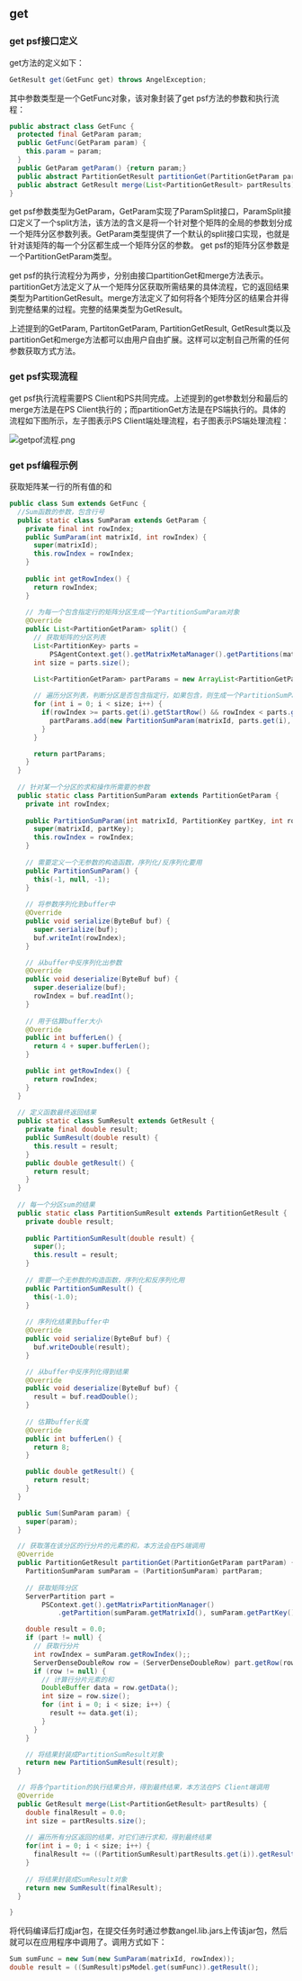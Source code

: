 ## get
### **get psf接口定义**
get方法的定义如下：

```Java
GetResult get(GetFunc get) throws AngelException;
```
其中参数类型是一个GetFunc对象，该对象封装了get psf方法的参数和执行流程：
```Java
public abstract class GetFunc {
  protected final GetParam param;
  public GetFunc(GetParam param) {
    this.param = param;
  }
  public GetParam getParam() {return param;}
  public abstract PartitionGetResult partitionGet(PartitionGetParam partParam);
  public abstract GetResult merge(List<PartitionGetResult> partResults);
}

``` 
get psf参数类型为GetParam，GetParam实现了ParamSplit接口，ParamSplit接口定义了一个split方法，该方法的含义是将一个针对整个矩阵的全局的参数划分成一个矩阵分区参数列表。GetParam类型提供了一个默认的split接口实现，也就是针对该矩阵的每一个分区都生成一个矩阵分区的参数。 get psf的矩阵分区参数是一个PartitionGetParam类型。

get psf的执行流程分为两步，分别由接口partitionGet和merge方法表示。partitionGet方法定义了从一个矩阵分区获取所需结果的具体流程，它的返回结果类型为PartitionGetResult。merge方法定义了如何将各个矩阵分区的结果合并得到完整结果的过程。完整的结果类型为GetResult。

上述提到的GetParam, PartitonGetParam, PartitionGetResult, GetResult类以及partitionGet和merge方法都可以由用户自由扩展。这样可以定制自己所需的任何参数获取方式方法。

### **get psf实现流程**
get psf执行流程需要PS Client和PS共同完成。上述提到的get参数划分和最后的merge方法是在PS Client执行的；而partitionGet方法是在PS端执行的。具体的流程如下图所示，左子图表示PS Client端处理流程，右子图表示PS端处理流程：

![getpof流程.png](/tdw/angel/uploads/40EF58258A32450C9AF5DA4A8A0F186D/getpof流程.png)

### **get psf编程示例**
获取矩阵某一行的所有值的和
```Java
public class Sum extends GetFunc {
  //Sum函数的参数，包含行号
  public static class SumParam extends GetParam {
    private final int rowIndex;
    public SumParam(int matrixId, int rowIndex) {
      super(matrixId);
      this.rowIndex = rowIndex;
    }
    
    public int getRowIndex() {
      return rowIndex;
    }
    
    // 为每一个包含指定行的矩阵分区生成一个PartitionSumParam对象
    @Override
    public List<PartitionGetParam> split() {
      // 获取矩阵的分区列表
      List<PartitionKey> parts =
          PSAgentContext.get().getMatrixMetaManager().getPartitions(matrixId);
      int size = parts.size();

      List<PartitionGetParam> partParams = new ArrayList<PartitionGetParam>(size);
      
      // 遍历分区列表，判断分区是否包含指定行，如果包含，则生成一个PartitionSumParam对象
      for (int i = 0; i < size; i++) {
        if(rowIndex >= parts.get(i).getStartRow() && rowIndex < parts.get(i).getEndRow()) {
          partParams.add(new PartitionSumParam(matrixId, parts.get(i), rowIndex));
        }   
      }

      return partParams;
    }    
  }
  
  // 针对某一个分区的求和操作所需要的参数
  public static class PartitionSumParam extends PartitionGetParam {
    private int rowIndex;
    
    public PartitionSumParam(int matrixId, PartitionKey partKey, int rowIndex) {
      super(matrixId, partKey);
      this.rowIndex = rowIndex;
    }
    
    // 需要定义一个无参数的构造函数，序列化/反序列化要用
    public PartitionSumParam() {
      this(-1, null, -1);
    }
    
    // 将参数序列化到buffer中
    @Override
    public void serialize(ByteBuf buf) {
      super.serialize(buf);
      buf.writeInt(rowIndex);
    }

    // 从buffer中反序列化出参数
    @Override
    public void deserialize(ByteBuf buf) {
      super.deserialize(buf);
      rowIndex = buf.readInt();
    }
    
    // 用于估算buffer大小
    @Override
    public int bufferLen() {
      return 4 + super.bufferLen();
    }

    public int getRowIndex() {
      return rowIndex;
    }
  }
  
  // 定义函数最终返回结果
  public static class SumResult extends GetResult {
    private final double result;
    public SumResult(double result) {
      this.result = result;
    }
    public double getResult() {
      return result;
    }
  }
  
  // 每一个分区sum的结果
  public static class PartitionSumResult extends PartitionGetResult {
    private double result;
    
    public PartitionSumResult(double result) {
      super();
      this.result = result;
    }
    
    // 需要一个无参数的构造函数，序列化和反序列化用
    public PartitionSumResult() {
      this(-1.0);
    }
    
    // 序列化结果到buffer中
    @Override
    public void serialize(ByteBuf buf) {
      buf.writeDouble(result);
    }

    // 从buffer中反序列化得到结果
    @Override
    public void deserialize(ByteBuf buf) {
      result = buf.readDouble();
    }
 
    // 估算buffer长度
    @Override
    public int bufferLen() {
      return 8;
    }

    public double getResult() {
      return result;
    }
  }

  public Sum(SumParam param) {
    super(param);
  }

  // 获取落在该分区的行分片的元素的和，本方法会在PS端调用
  @Override
  public PartitionGetResult partitionGet(PartitionGetParam partParam) {
    PartitionSumParam sumParam = (PartitionSumParam) partParam;
    
    // 获取矩阵分区
    ServerPartition part =
        PSContext.get().getMatrixPartitionManager()
            .getPartition(sumParam.getMatrixId(), sumParam.getPartKey().getPartitionId());

    double result = 0.0;
    if (part != null) {
      // 获取行分片
      int rowIndex = sumParam.getRowIndex();;
      ServerDenseDoubleRow row = (ServerDenseDoubleRow) part.getRow(rowIndex);
      if (row != null) {
        // 计算行分片元素的和
        DoubleBuffer data = row.getData();
        int size = row.size();
        for (int i = 0; i < size; i++) {
          result += data.get(i);
        }
      }
    }

    // 将结果封装成PartitionSumResult对象
    return new PartitionSumResult(result);
  }

  // 将各个partition的执行结果合并，得到最终结果，本方法在PS Client端调用
  @Override
  public GetResult merge(List<PartitionGetResult> partResults) {
    double finalResult = 0.0;
    int size = partResults.size();
   
    // 遍历所有分区返回的结果，对它们进行求和，得到最终结果
    for(int i = 0; i < size; i++) {
      finalResult += ((PartitionSumResult)partResults.get(i)).getResult();
    }
    
    // 将结果封装成SumResult对象
    return new SumResult(finalResult);
  }

}
```

将代码编译后打成jar包，在提交任务时通过参数angel.lib.jars上传该jar包，然后就可以在应用程序中调用了。调用方式如下：
```Java
Sum sumFunc = new Sum(new SumParam(matrixId, rowIndex));
double result = ((SumResult)psModel.get(sumFunc)).getResult();
```
